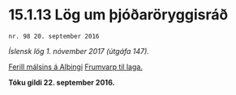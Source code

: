 # 15.1.13 Lög um þjóðaröryggisráð

`nr. 98 20. september 2016`

_Íslensk lög 1. nóvember 2017 (útgáfa 147)._

[Ferill málsins á Alþingi](https://www.althingi.is/thingstorf/thingmalalistar-eftir-thingum/ferill/?ltg=145&mnr=784)
[Frumvarp til laga.](https://www.althingi.is/altext/145/s/1339.html)

**Tóku gildi 22. september 2016.**


